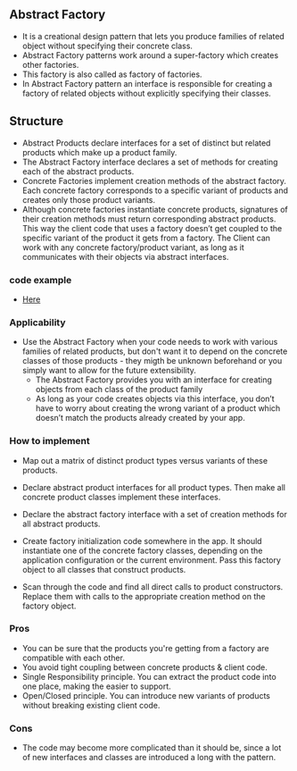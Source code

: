 ## Abstract Factory
- It is a creational design pattern that lets you produce families of related object without specifying their concrete
  class.
- Abstract Factory patterns work around a super-factory which creates other factories.
- This factory is also called as factory of factories.
- In Abstract Factory pattern an interface is responsible for creating a factory of related objects without explicitly
  specifying their classes.
  
## Structure
  - Abstract Products declare interfaces for a set of distinct but related products which make up a product family.
  - The Abstract Factory interface declares a set of methods for creating each of the abstract products.
  - Concrete Factories implement creation methods of the abstract factory. Each concrete factory corresponds to a specific variant of products and creates only those product variants.
  - Although concrete factories instantiate concrete products, signatures of their creation methods must return corresponding abstract products. This way the client code that uses a factory doesn’t get coupled to the specific variant of the product it gets from a factory. The Client can work with any concrete factory/product variant, as long as it communicates with their objects via abstract interfaces.
  
### code example
 - [Here](./Shape)
 
### Applicability
  - Use the Abstract Factory when your code needs to work with various families of related products, but don't want it
    to depend on the concrete classes of those products - they migth be unknown beforehand or you simply want to allow
    for the future extensibility.
      - The Abstract Factory provides you with an interface for creating objects from each class of the product family
      - As long as your code creates objects via this interface, you don’t have to worry about creating the wrong variant of a product which doesn’t match the products already created by your app.

### How to implement
  - Map out a matrix of distinct product types versus variants of these products.
  - Declare abstract product interfaces for all product types. Then make all concrete product classes implement these
    interfaces.
  - Declare the abstract factory interface with a set of creation methods for all abstract products.
  - Create factory initialization code somewhere in the app. It should instantiate one of the concrete factory classes, depending on the application configuration or the current environment. Pass this factory object to all classes that construct products.

  - Scan through the code and find all direct calls to product constructors. Replace them with calls to the appropriate creation method on the factory object.


### Pros
  - You can be sure that the products you're getting from a factory are compatible with each other.
  - You avoid tight coupling between concrete products & client code.
  - Single Responsibility principle. You can extract the product code into one place, making the easier to support.
  - Open/Closed principle. You can introduce new variants of products without breaking existing client code.

### Cons
  - The code may become more complicated than it should be, since a lot of new interfaces and classes are introduced a
    long with the pattern.
